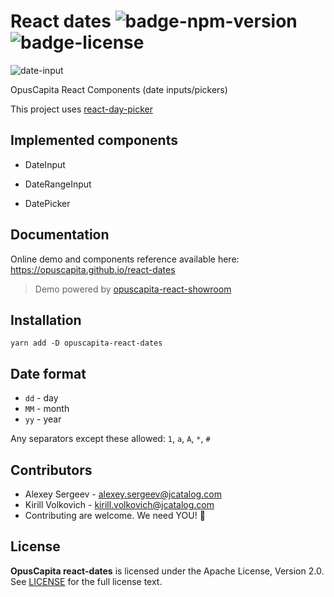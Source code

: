 # React dates ![badge-npm-version](https://img.shields.io/npm/v/opuscapita-react-dates.svg) ![badge-license](https://img.shields.io/github/license/OpusCapita/react-dates.svg)

![date-input](https://raw.githubusercontent.com/OpusCapita/react-dates/master/docs/DateInput.gif)

OpusCapita React Components (date inputs/pickers)

This project uses [react-day-picker](https://github.com/gpbl/react-day-picker)

## Implemented components

* DateInput

* DateRangeInput

* DatePicker

## Documentation

Online demo and components reference available here: https://opuscapita.github.io/react-dates

> Demo powered by [opuscapita-react-showroom](https://github.com/OpusCapitaBES/js-react-showroom-client)

## Installation

`yarn add -D opuscapita-react-dates`

## Date format

* `dd` - day
* `MM` - month
* `yy` - year

Any separators except these allowed: `1`, `a`, `A`, `*`, `#`

## Contributors

* Alexey Sergeev - [alexey.sergeev@jcatalog.com](alexey.sergeev@jcatalog.com)
* Kirill Volkovich - [kirill.volkovich@jcatalog.com](kirill.volkovich@jcatalog.com)
* Contributing are welcome. We need YOU! :metal:

## License

**OpusCapita react-dates** is licensed under the Apache License, Version 2.0. See [LICENSE](./LICENSE) for the full license text.
